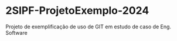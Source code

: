 # 2SIPF-ProjetoExemplo-2024
Projeto de exemplificação de uso de GIT em estudo de caso de Eng. Software
